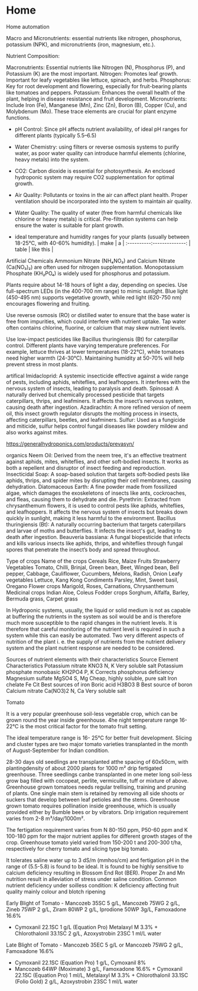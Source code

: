 # Home
Home automation 

Macro and Micronutrients:  essential nutrients like nitrogen, phosphorus, potassium (NPK), and micronutrients (iron, magnesium, etc.). 

Nutrient Composition:

Macronutrients: Essential nutrients like Nitrogen (N), Phosphorus (P), and Potassium (K) are the most important.
Nitrogen: Promotes leaf growth. Important for leafy vegetables like lettuce, spinach, and herbs.
Phosphorus: Key for root development and flowering, especially for fruit-bearing plants like tomatoes and peppers.
Potassium: Enhances the overall health of the plant, helping in disease resistance and fruit development.
Micronutrients: Include Iron (Fe), Manganese (Mn), Zinc (Zn), Boron (B), Copper (Cu), and Molybdenum (Mo). These trace elements are crucial for plant enzyme functions.

- pH Control: Since pH affects nutrient availability, of ideal pH ranges for different plants (typically 5.5–6.5) 

- Water Chemistry:  using filters or reverse osmosis systems to purify water, as poor water quality can introduce harmful elements (chlorine, heavy metals) into the system.

- CO2: Carbon dioxide is essential for photosynthesis. An enclosed hydroponic system may require CO2 supplementation for optimal growth.

- Air Quality: Pollutants or toxins in the air can affect plant health. Proper ventilation should be incorporated into the system to maintain air quality.

- Water Quality: The quality of water (free from harmful chemicals like chlorine or heavy metals) is critical. Pre-filtration systems can help ensure the water is suitable for plant growth.

- ideal temperature and humidity ranges for your plants (usually between 18-25°C, with 40-60% humidity). 
| make     |  a           |
:----------:--------------:
|   table  | like this    |

Artificial Chemicals
Ammonium Nitrate (NH₄NO₃) and Calcium Nitrate (Ca(NO₃)₂) are often used for nitrogen supplementation.
Monopotassium Phosphate (KH₂PO₄) is widely used for phosphorus and potassium.


Plants require about 14-18 hours of light a day, depending on species. Use full-spectrum LEDs (in the 400-700 nm range) to mimic sunlight. Blue light (450-495 nm) supports vegetative growth, while red light (620-750 nm) encourages flowering and fruiting.

Use reverse osmosis (RO) or distilled water to ensure that the base water is free from impurities, which could interfere with nutrient uptake. Tap water often contains chlorine, fluorine, or calcium that may skew nutrient levels.

Use low-impact pesticides like Bacillus thuringiensis (Bt) for caterpillar control.
Different plants have varying temperature preferences. For example, lettuce thrives at lower temperatures (18-22°C), while tomatoes need higher warmth (24-30°C). Maintaining humidity at 50-70% will help prevent stress in most plants.

artifical 
Imidacloprid: A systemic insecticide effective against a wide range of pests, including aphids, whiteflies, and leafhoppers. It interferes with the nervous system of insects, leading to paralysis and death.
Spinosad: A naturally derived but chemically processed pesticide that targets caterpillars, thrips, and leafminers. It affects the insect’s nervous system, causing death after ingestion.
Azadirachtin: A more refined version of neem oil, this insect growth regulator disrupts the molting process in insects, affecting caterpillars, beetles, and leafminers.
Sulfur: Used as a fungicide and miticide, sulfur helps control fungal diseases like powdery mildew and also works against mites.


https://generalhydroponics.com/products/prevasyn/


organics 
Neem Oil: Derived from the neem tree, it's an effective treatment against aphids, mites, whiteflies, and other soft-bodied insects. It works as both a repellent and disruptor of insect feeding and reproduction.
Insecticidal Soap: A soap-based solution that targets soft-bodied pests like aphids, thrips, and spider mites by disrupting their cell membranes, causing dehydration.
Diatomaceous Earth: A fine powder made from fossilized algae, which damages the exoskeletons of insects like ants, cockroaches, and fleas, causing them to dehydrate and die.
Pyrethrin: Extracted from chrysanthemum flowers, it is used to control pests like aphids, whiteflies, and leafhoppers. It affects the nervous system of insects but breaks down quickly in sunlight, making it less harmful to the environment.
Bacillus thuringiensis (Bt): A naturally occurring bacterium that targets caterpillars and larvae of moths and butterflies. It infects the insect's gut, leading to death after ingestion.
Beauveria bassiana: A fungal biopesticide that infects and kills various insects like aphids, thrips, and whiteflies through fungal spores that penetrate the insect’s body and spread throughout.






Type of crops Name of the crops
Cereals Rice, Maize
Fruits Strawberry
Vegetables Tomato, Chilli, Brinjal, Green bean, Beet, Winged bean, Bell
pepper, Cabbage, Cauliflower, Cucumbers, Melons, Radish, Onion
Leafy vegetables Lettuce, Kang Kong
Condiments Parsley, Mint, Sweet basil, Oregano
Flower crops Marigold, Roses, Carnations, Chrysanthemum
Medicinal crops Indian Aloe, Coleus
Fodder crops Sorghum, Alfalfa, Barley, Bermuda grass, Carpet grass



In Hydroponic systems, usually, the liquid or solid medium is not as capable at buffering
the nutrients in the system as soil would be and is therefore much more susceptible to the
rapid changes in the nutrient levels. It is therefore that careful monitoring of the nutrient
level is required in such a system while this can easily be automated. Two very different
aspects of nutrition of the plant i. e. the supply of nutrients from the nutrient delivery
system and the plant nutrient response are needed to be considered.


 Sources of nutrient elements with their characteristics
Source Element Characteristics
Potassium nitrate
KNO3 N, K Very soluble salt
Potassium phosphate monobasic
KH2PO4 P, K Corrects phosphorus
deficiency
Magnesium sulfate
MgSO4 S, Mg Cheap, highly soluble, pure salt
Iron chelate Fe Cit Best sources of iron
Boric acid
H3BO3 B Best source of boron
Calcium nitrate
Ca(NO3)2 N, Ca Very soluble salt






Tomato

It is a very popular greenhouse
soil-less vegetable crop, which can be
grown round the year inside greenhouse.
4he night temperature range 16-22°C is the
most critical factor for the tomato fruit
setting. 

The ideal temperature range is 16-
25°C for better fruit development. Slicing
and cluster types are two major tomato
varieties transplanted in the month of
August-September for Indian condition. 

28-30 days old seedlings are transplanted atthe spacing of 60x50cm, with plantingdensity of about 2000 plants for 1000 m² drip
fertigated greenhouse. Three seedlings canbe transplanted in one meter long soil-less grow bag filled with cocopeat, perlite, vermiculite, tuff or mixture of
above. Greenhouse grown tomatoes needs regular trellising, training and pruning of plants. One single main stem
is retained by removing all side shoots or suckers that develop between leaf petioles and the stems. Greenhouse
grown tomato requires pollination inside greenhouse, which is usually provided either by Bumble bees or by
vibrators. Drip irrigation requirement varies from 2-8 m³/day/1000m².

 The fertigation requirement varies from N
80-150 ppm, P50-60 ppm and K 100-180 ppm for the major nutrient applies for different growth stages of the crop.
Greenhouse tomato yield varied from 150-200 t and 200-300 t/ha, respectively for cherry tomato and slicing type
big tomato. 

It tolerates saline water up to 3 dS/m (mmhos/cm) and fertigation pH in the range of (5.5-5.8) is found
to be ideal. It is found to be highly sensitive to calcium deficiency resulting in Blossom End Rot (BER). Proper Zn
and Mn nutrition result in alleviation of stress under saline condition. Common nutrient deficiency under soilless
condition: K deficiency affecting fruit quality mainly colour and blotch ripening


Early Blight of Tomato - Mancozeb 35SC 5 g/L, Mancozeb 75WG 2 g/L, Zineb 75WP 2 g/L,
Ziram 80WP 2 g/L, Iprodione 50WP 3g/L, Famoxadone 16.6%
+ Cymoxanil 22.1SC 1 g/L (Equation Pro) Metalaxyl M 3.3% + Chlorothalonil 33.1SC 2 g/L,
Azoxystrobin 23SC 1 ml/L water

Late Blight of Tomato - Mancozeb 35EC 5 g/L or Mancozeb 75WG 2 g/L, Famoxadone 16.6%
+ Cymoxanil 22.1SC (Equation Pro) 1 g/L, Cymoxanil 8%
+ Mancozeb 64WP (Moximate) 3 g/L, Famoxadone 16.6% + Cymoxanil 22.1SC (Equation Pro) 1
ml/L, Metalaxyl M 3.3% + Chlorothalonil 33.1SC (Folio
Gold) 2 g/L, Azoxystrobin 23SC 1 ml/L water







